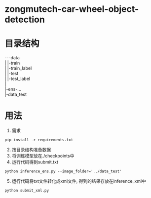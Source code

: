 # zongmutech-car-wheel-object-detection

# 目录结构
---data  
  |   |-train  
  |   |-train_label  
  |   |-test  
  |   |-test_label  
  |  
  |-ens-...  
  |-data_test  

# 用法
1. 需求
```
pip install -r requirements.txt
```
2. 按目录结构准备数据
3. 将训练模型放在./checkpoints中
4. 运行代码得到submit.txt
```
python inference_ens.py --image_folder='../data_test'
```
5. 运行代码将txt文件转化成xml文件, 得到的结果存放在inference_xml中
```
python submit_xml.py
```
